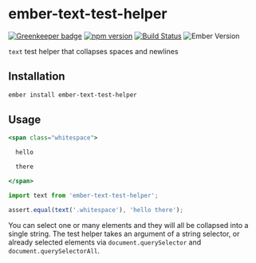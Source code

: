 # ember-text-test-helper

[![Greenkeeper badge](https://badges.greenkeeper.io/kellyselden/ember-text-test-helper.svg)](https://greenkeeper.io/)
[![npm version](https://badge.fury.io/js/ember-text-test-helper.svg)](https://badge.fury.io/js/ember-text-test-helper)
[![Build Status](https://travis-ci.org/kellyselden/ember-text-test-helper.svg?branch=master)](https://travis-ci.org/kellyselden/ember-text-test-helper)
![Ember Version](https://embadge.io/v1/badge.svg?start=2.12.0)

`text` test helper that collapses spaces and newlines

## Installation

```sh
ember install ember-text-test-helper
```

## Usage

```hbs
<span class="whitespace">

  hello

  there

</span>
```

```js
import text from 'ember-text-test-helper';

assert.equal(text('.whitespace'), 'hello there');
```

You can select one or many elements and they will all be collapsed into a single string. The test helper takes an argument of a string selector, or already selected elements via `document.querySelector` and `document.querySelectorAll`.
